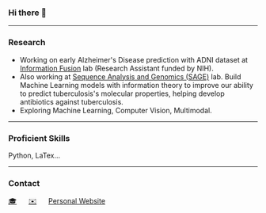 ### Hi there 👋

<!--
**ShiyunWa/ShiyunWa** is a ✨ _special_ ✨ repository because its `README.md` (this file) appears on your GitHub profile.

Here are some ideas to get you started:

- 🔭 I’m currently working on ...
- 🌱 I’m currently learning ...
- 👯 I’m looking to collaborate on ...
- 🤔 I’m looking for help with ...
- 💬 Ask me about ...
- 📫 How to reach me: ...
- 😄 Pronouns: ...
- ⚡ Fun fact: ...
-->

---

### Research
- Working on early Alzheimer's Disease prediction with ADNI dataset at [Information Fusion](https://groups.cs.umass.edu/infofusion/home/) lab (Research Assistant funded by NIH).
- Also working at [Sequence Analysis and Genomics (SAGE)](https://sage.cs.umass.edu/) lab. Build Machine Learning models with information theory to improve our ability to predict tuberculosis's molecular properties, helping develop antibiotics against tuberculosis.
- Exploring Machine Learning, Computer Vision, Multimodal.

---

### Proficient Skills
Python, LaTex...

---

### Contact
[🎓](https://scholar.google.com/citations?user=gXR51yIAAAAJ&hl=en) <span style="margin-left:20px;">[✉️](mailto:shiyun.wa23@imperial.ac.uk)</span> <span style="margin-left:20px;">[Personal Website](https://acse-sw5223.github.io/)</span>
